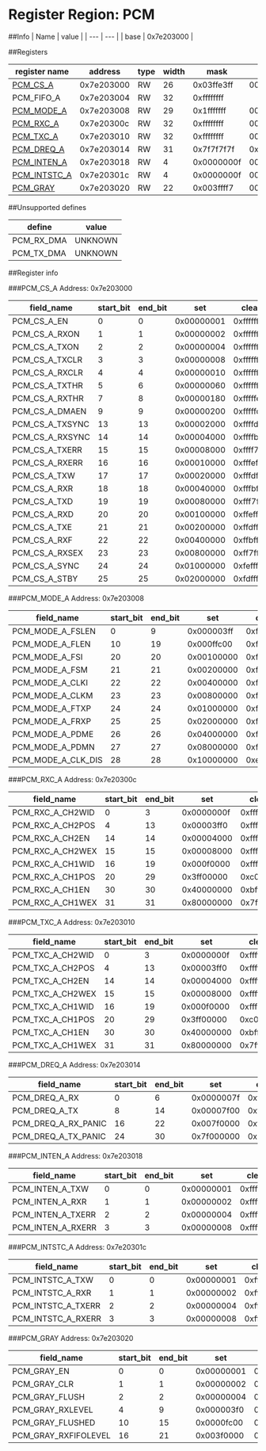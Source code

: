 # Register Region: PCM


##Info
| Name | value |
| --- | --- |
| base | 0x7e203000 |

##Registers

| register name | address | type | width | mask | reset |
| --- | --- | --- | --- | --- | --- |
| [PCM_CS_A](#pcm_cs_a) | 0x7e203000 | RW | 26 | 0x03ffe3ff | 0000000000 |
| PCM_FIFO_A | 0x7e203004 | RW | 32 | 0xffffffff |  |
| [PCM_MODE_A](#pcm_mode_a) | 0x7e203008 | RW | 29 | 0x1fffffff | 0000000000 |
| [PCM_RXC_A](#pcm_rxc_a) | 0x7e20300c | RW | 32 | 0xffffffff | 0000000000 |
| [PCM_TXC_A](#pcm_txc_a) | 0x7e203010 | RW | 32 | 0xffffffff | 0000000000 |
| [PCM_DREQ_A](#pcm_dreq_a) | 0x7e203014 | RW | 31 | 0x7f7f7f7f | 0x10303020 |
| [PCM_INTEN_A](#pcm_inten_a) | 0x7e203018 | RW | 4 | 0x0000000f | 0000000000 |
| [PCM_INTSTC_A](#pcm_intstc_a) | 0x7e20301c | RW | 4 | 0x0000000f | 0000000000 |
| [PCM_GRAY](#pcm_gray) | 0x7e203020 | RW | 22 | 0x003ffff7 | 0000000000 |

##Unsupported defines

| define | value |
| --- | --- |
| PCM_RX_DMA | UNKNOWN |
| PCM_TX_DMA | UNKNOWN |

##Register info


###PCM_CS_A
 Address: 0x7e203000

| field_name | start_bit | end_bit | set | clear | reset |
| --- | --- | --- | --- | --- | --- |
| PCM_CS_A_EN | 0 | 0 | 0x00000001 | 0xfffffffe | 0x0 |
| PCM_CS_A_RXON | 1 | 1 | 0x00000002 | 0xfffffffd | 0x0 |
| PCM_CS_A_TXON | 2 | 2 | 0x00000004 | 0xfffffffb | 0x0 |
| PCM_CS_A_TXCLR | 3 | 3 | 0x00000008 | 0xfffffff7 | 0x0 |
| PCM_CS_A_RXCLR | 4 | 4 | 0x00000010 | 0xffffffef | 0x0 |
| PCM_CS_A_TXTHR | 5 | 6 | 0x00000060 | 0xffffff9f | 0x0 |
| PCM_CS_A_RXTHR | 7 | 8 | 0x00000180 | 0xfffffe7f | 0x0 |
| PCM_CS_A_DMAEN | 9 | 9 | 0x00000200 | 0xfffffdff | 0x0 |
| PCM_CS_A_TXSYNC | 13 | 13 | 0x00002000 | 0xffffdfff | 0x0 |
| PCM_CS_A_RXSYNC | 14 | 14 | 0x00004000 | 0xffffbfff | 0x0 |
| PCM_CS_A_TXERR | 15 | 15 | 0x00008000 | 0xffff7fff | 0x0 |
| PCM_CS_A_RXERR | 16 | 16 | 0x00010000 | 0xfffeffff | 0x0 |
| PCM_CS_A_TXW | 17 | 17 | 0x00020000 | 0xfffdffff | 0x0 |
| PCM_CS_A_RXR | 18 | 18 | 0x00040000 | 0xfffbffff | 0x0 |
| PCM_CS_A_TXD | 19 | 19 | 0x00080000 | 0xfff7ffff | 0x0 |
| PCM_CS_A_RXD | 20 | 20 | 0x00100000 | 0xffefffff | 0x0 |
| PCM_CS_A_TXE | 21 | 21 | 0x00200000 | 0xffdfffff | 0x0 |
| PCM_CS_A_RXF | 22 | 22 | 0x00400000 | 0xffbfffff | 0x0 |
| PCM_CS_A_RXSEX | 23 | 23 | 0x00800000 | 0xff7fffff | 0x0 |
| PCM_CS_A_SYNC | 24 | 24 | 0x01000000 | 0xfeffffff | 0x0 |
| PCM_CS_A_STBY | 25 | 25 | 0x02000000 | 0xfdffffff | 0x0 |

###PCM_MODE_A
 Address: 0x7e203008

| field_name | start_bit | end_bit | set | clear | reset |
| --- | --- | --- | --- | --- | --- |
| PCM_MODE_A_FSLEN | 0 | 9 | 0x000003ff | 0xfffffc00 | 0x0 |
| PCM_MODE_A_FLEN | 10 | 19 | 0x000ffc00 | 0xfff003ff | 0x0 |
| PCM_MODE_A_FSI | 20 | 20 | 0x00100000 | 0xffefffff | 0x0 |
| PCM_MODE_A_FSM | 21 | 21 | 0x00200000 | 0xffdfffff | 0x0 |
| PCM_MODE_A_CLKI | 22 | 22 | 0x00400000 | 0xffbfffff | 0x0 |
| PCM_MODE_A_CLKM | 23 | 23 | 0x00800000 | 0xff7fffff | 0x0 |
| PCM_MODE_A_FTXP | 24 | 24 | 0x01000000 | 0xfeffffff | 0x0 |
| PCM_MODE_A_FRXP | 25 | 25 | 0x02000000 | 0xfdffffff | 0x0 |
| PCM_MODE_A_PDME | 26 | 26 | 0x04000000 | 0xfbffffff | 0x0 |
| PCM_MODE_A_PDMN | 27 | 27 | 0x08000000 | 0xf7ffffff | 0x0 |
| PCM_MODE_A_CLK_DIS | 28 | 28 | 0x10000000 | 0xefffffff | 0x0 |

###PCM_RXC_A
 Address: 0x7e20300c

| field_name | start_bit | end_bit | set | clear | reset |
| --- | --- | --- | --- | --- | --- |
| PCM_RXC_A_CH2WID | 0 | 3 | 0x0000000f | 0xfffffff0 | 0x0 |
| PCM_RXC_A_CH2POS | 4 | 13 | 0x00003ff0 | 0xffffc00f | 0x0 |
| PCM_RXC_A_CH2EN | 14 | 14 | 0x00004000 | 0xffffbfff | 0x0 |
| PCM_RXC_A_CH2WEX | 15 | 15 | 0x00008000 | 0xffff7fff | 0x0 |
| PCM_RXC_A_CH1WID | 16 | 19 | 0x000f0000 | 0xfff0ffff | 0x0 |
| PCM_RXC_A_CH1POS | 20 | 29 | 0x3ff00000 | 0xc00fffff | 0x0 |
| PCM_RXC_A_CH1EN | 30 | 30 | 0x40000000 | 0xbfffffff | 0x0 |
| PCM_RXC_A_CH1WEX | 31 | 31 | 0x80000000 | 0x7fffffff | 0x0 |

###PCM_TXC_A
 Address: 0x7e203010

| field_name | start_bit | end_bit | set | clear | reset |
| --- | --- | --- | --- | --- | --- |
| PCM_TXC_A_CH2WID | 0 | 3 | 0x0000000f | 0xfffffff0 | 0x0 |
| PCM_TXC_A_CH2POS | 4 | 13 | 0x00003ff0 | 0xffffc00f | 0x0 |
| PCM_TXC_A_CH2EN | 14 | 14 | 0x00004000 | 0xffffbfff | 0x0 |
| PCM_TXC_A_CH2WEX | 15 | 15 | 0x00008000 | 0xffff7fff | 0x0 |
| PCM_TXC_A_CH1WID | 16 | 19 | 0x000f0000 | 0xfff0ffff | 0x0 |
| PCM_TXC_A_CH1POS | 20 | 29 | 0x3ff00000 | 0xc00fffff | 0x0 |
| PCM_TXC_A_CH1EN | 30 | 30 | 0x40000000 | 0xbfffffff | 0x0 |
| PCM_TXC_A_CH1WEX | 31 | 31 | 0x80000000 | 0x7fffffff | 0x0 |

###PCM_DREQ_A
 Address: 0x7e203014

| field_name | start_bit | end_bit | set | clear | reset |
| --- | --- | --- | --- | --- | --- |
| PCM_DREQ_A_RX | 0 | 6 | 0x0000007f | 0xffffff80 | 0x20 |
| PCM_DREQ_A_TX | 8 | 14 | 0x00007f00 | 0xffff80ff | 0x30 |
| PCM_DREQ_A_RX_PANIC | 16 | 22 | 0x007f0000 | 0xff80ffff | 0x30 |
| PCM_DREQ_A_TX_PANIC | 24 | 30 | 0x7f000000 | 0x80ffffff | 0x10 |

###PCM_INTEN_A
 Address: 0x7e203018

| field_name | start_bit | end_bit | set | clear | reset |
| --- | --- | --- | --- | --- | --- |
| PCM_INTEN_A_TXW | 0 | 0 | 0x00000001 | 0xfffffffe | 0x0 |
| PCM_INTEN_A_RXR | 1 | 1 | 0x00000002 | 0xfffffffd | 0x0 |
| PCM_INTEN_A_TXERR | 2 | 2 | 0x00000004 | 0xfffffffb | 0x0 |
| PCM_INTEN_A_RXERR | 3 | 3 | 0x00000008 | 0xfffffff7 | 0x0 |

###PCM_INTSTC_A
 Address: 0x7e20301c

| field_name | start_bit | end_bit | set | clear | reset |
| --- | --- | --- | --- | --- | --- |
| PCM_INTSTC_A_TXW | 0 | 0 | 0x00000001 | 0xfffffffe | 0x0 |
| PCM_INTSTC_A_RXR | 1 | 1 | 0x00000002 | 0xfffffffd | 0x0 |
| PCM_INTSTC_A_TXERR | 2 | 2 | 0x00000004 | 0xfffffffb | 0x0 |
| PCM_INTSTC_A_RXERR | 3 | 3 | 0x00000008 | 0xfffffff7 | 0x0 |

###PCM_GRAY
 Address: 0x7e203020

| field_name | start_bit | end_bit | set | clear | reset |
| --- | --- | --- | --- | --- | --- |
| PCM_GRAY_EN | 0 | 0 | 0x00000001 | 0xfffffffe | 0x0 |
| PCM_GRAY_CLR | 1 | 1 | 0x00000002 | 0xfffffffd | 0x0 |
| PCM_GRAY_FLUSH | 2 | 2 | 0x00000004 | 0xfffffffb | 0x0 |
| PCM_GRAY_RXLEVEL | 4 | 9 | 0x000003f0 | 0xfffffc0f | 0x0 |
| PCM_GRAY_FLUSHED | 10 | 15 | 0x0000fc00 | 0xffff03ff | 0x0 |
| PCM_GRAY_RXFIFOLEVEL | 16 | 21 | 0x003f0000 | 0xffc0ffff | 0x0 |
